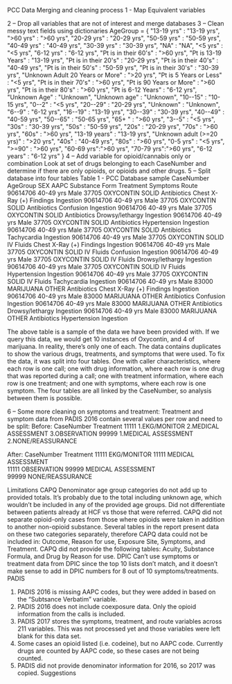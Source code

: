PCC Data Merging and cleaning process
1 - Map Equivalent variables

 
2 – Drop all variables that are not of interest and merge databases
3 – Clean messy text fields using dictionaries
AgeGroup = {
	"13-19 yrs" : "13-19 yrs",
	">60 yrs" : ">60 yrs",
	"20-29 yrs" : "20-29 yrs",
	"50-59 yrs" : "50-59 yrs",
	"40-49 yrs" : "40-49 yrs",
	"30-39 yrs" : "30-39 yrs",
	"NA" : "NA",
	"<5 yrs" : "<5 yrs",
	"6-12 yrs" : "6-12 yrs",
	"Pt is in their 60's" : ">60 yrs",
	"Pt is 13-19 Years" : "13-19 yrs",
	"Pt is in their 20's" : "20-29 yrs",
	"Pt is in their 40's" : "40-49 yrs",
	"Pt is in their 50's" : "50-59 yrs",
	"Pt is in their 30's" : "30-39 yrs",
	"Unknown Adult 20 Years or More" : ">20 yrs",
	"Pt is 5 Years or Less" : "<5 yrs",
	"Pt is in their 70's" : ">60 yrs",
	"Pt is 90 Years or More" : ">60 yrs",
	"Pt is in their 80's" : ">60 yrs",
	"Pt is 6-12 Years" : "6-12 yrs",
	"Unknown Age" : "Unknown",
	"Unknown age" : "Unknown",
	"10--15" : "10-15 yrs",
	"0--2" : "<5 yrs",
	"20--29" : "20-29 yrs",
	"Unknown" : "Unknown",
	"6--9" : "6-12 yrs",
	"16--19" : "13-19 yrs",
	"30--39" : "30-39 yrs",
	"40--49" : "40-59 yrs",
	"50--65" : "50-65 yrs",
	"65+ " : ">60 yrs",
	"3--5" : "<5 yrs",
	"30s" : "30-39 yrs",
	"50s" : "50-59 yrs",
	"20s" : "20-29 yrs",
	"70s" : ">60 yrs",
	"60s" : ">60 yrs",
	"13-19 years" : "13-19 yrs",
	"Unknown adult (>=20 yrs)" : ">20 yrs",
	"40s" : "40-49 yrs",
	"80s" : ">60 yrs",
	"0-5 yrs" : "<5 yrs",
	">=90" : ">60 yrs",
	"60-69 yrs":">60 yrs",
	"70-79 yrs":">60 yrs",
	"6-12 years" : "6-12 yrs"
	}
4 – Add variable for opioid/cannabis only or combination
Look at set of drugs belonging to each CaseNumber and determine if there are only opioids, or opioids and other drugs.
5 – Split database into four tables
Table 1 - PCC Database sample
CaseNumber	AgeGroup	SEX	AAPC	Substance	Form	Treatment	Symptoms	Route
90614706	40-49 yrs	Male	37705	OXYCONTIN 	SOLID	Antibiotics	Chest X-Ray (+) Findings	Ingestion
90614706	40-49 yrs	Male	37705	OXYCONTIN 	SOLID	Antibiotics	Confusion 	Ingestion
90614706	40-49 yrs	Male	37705	OXYCONTIN 	SOLID	Antibiotics	Drowsy/lethargy 	Ingestion
90614706	40-49 yrs	Male	37705	OXYCONTIN 	SOLID	Antibiotics	Hypertension 	Ingestion
90614706	40-49 yrs	Male	37705	OXYCONTIN 	SOLID	Antibiotics	Tachycardia 	Ingestion
90614706	40-49 yrs	Male	37705	OXYCONTIN 	SOLID	IV Fluids	Chest X-Ray (+) Findings	Ingestion
90614706	40-49 yrs	Male	37705	OXYCONTIN 	SOLID	IV Fluids	Confusion 	Ingestion
90614706	40-49 yrs	Male	37705	OXYCONTIN 	SOLID	IV Fluids	Drowsy/lethargy 	Ingestion
90614706	40-49 yrs	Male	37705	OXYCONTIN 	SOLID	IV Fluids	Hypertension 	Ingestion
90614706	40-49 yrs	Male	37705	OXYCONTIN 	SOLID	IV Fluids	Tachycardia 	Ingestion
90614706	40-49 yrs	Male	83000	MARIJUANA	OTHER	Antibiotics	Chest X-Ray (+) Findings	Ingestion
90614706	40-49 yrs	Male	83000	MARIJUANA	OTHER	Antibiotics	Confusion 	Ingestion
90614706	40-49 yrs	Male	83000	MARIJUANA	OTHER	Antibiotics	Drowsy/lethargy 	Ingestion
90614706	40-49 yrs	Male	83000	MARIJUANA	OTHER	Antibiotics	Hypertension 	Ingestion

The above table is a sample of the data we have been provided with. If we query this data, we would get 10 instances of Oxycontin, and 4 of marijuana. In reality, there’s only one of each. The data contains duplicates to show the various drugs, treatments, and symptoms that were used. To fix the data, it was split into four tables. One with caller characteristics, where each row is one call; one with drug information, where each row is one drug that was reported during a call; one with treatment information, where each row is one treatment; and one with symptoms, where each row is one symptom. The four tables are all linked by the CaseNumber, so analysis between them is possible.

6 – Some more cleaning on symptoms and treatment:
Treatment and symptom data from PADIS 2016 contain several values per row and need to be split:
Before:
CaseNumber	Treatment
11111	1.EKG/MONITOR  2.MEDICAL ASSESSMENT  3.OBSERVATION
99999	1.MEDICAL ASSESSMENT  2.NONE/REASSURANCE

After:
CaseNumber	Treatment
11111	EKG/MONITOR
11111	MEDICAL ASSESSMENT  
11111	OBSERVATION
99999	MEDICAL ASSESSMENT  
99999	NONE/REASSURANCE


Limitations
CAPQ
Denominator age group categories do not add up to provided totals. It’s probably due to the total including unknown age, which wouldn’t be included in any of the provided age groups.
Did not differentiate between patients already at HCF vs those that were referred.
CAPQ did not separate opioid-only cases from those where opioids were taken in addition to another non-opioid substance. Several tables in the report present data on these two categories separately, therefore CAPQ data could not be included in: Outcome, Reason for use, Exposure Site, Symptoms, and Treatment.
CAPQ did not provide the following tables: Acuity, Substance Formula, and Drug by Reason for use.
DPIC
Can’t use symptoms or treatment data from DPIC since the top 10 lists don’t match, and it doesn’t make sense to add in DPIC numbers for 8 out of 10 symptoms/treatments.
PADIS
1)	PADIS 2016 is missing AAPC codes, but they were added in based on the “Subtsance Verbatim” variable.
2)	PADIS 2016 does not include coexposure data. Only the opioid information from the calls is included.
3)	PADIS 2017 stores the symptoms, treatment, and route variables across 211 variables. This was not processed yet and those variables were left blank for this data set.
4)	Some cases an opioid listed (i.e. codeine), but no AAPC code. Currently drugs are counted by AAPC code, so these cases are not being counted.
5)	PADIS did not provide denominator information for 2016, so 2017 was copied.
Suggestions

